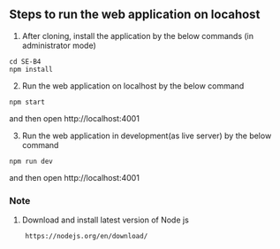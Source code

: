 ## Steps to run the web application on locahost

1. After cloning, install the application by the below commands (in administrator mode)
```
cd SE-B4
npm install
```

2. Run the web application on localhost by the below command
```
npm start
```
and then open http://localhost:4001

3. Run the web application in development(as live server) by the below command
```
npm run dev
```
and then open http://localhost:4001

### Note

1. Download and install latest version of Node js 
```
    https://nodejs.org/en/download/
```
